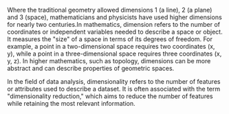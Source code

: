 Where the traditional geometry allowed dimensions 1 (a line), 2 (a plane) and 3 (space), mathematicians and physicists have used higher dimensions for nearly two centuries.In mathematics, dimension refers to the number of coordinates or independent variables needed to describe a space or object. It measures the "size" of a space in terms of its degrees of freedom. For example, a point in a two-dimensional space requires two coordinates (x, y), while a point in a three-dimensional space requires three coordinates (x, y, z). In higher mathematics, such as topology, dimensions can be more abstract and can describe properties of geometric spaces.

In the field of data analysis, dimensionality refers to the number of features or attributes used to describe a dataset. It is often associated with the term "dimensionality reduction," which aims to reduce the number of features while retaining the most relevant information.